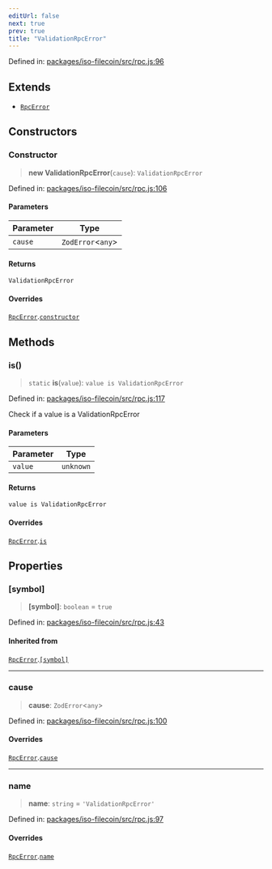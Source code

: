 ```yaml
---
editUrl: false
next: true
prev: true
title: "ValidationRpcError"
---
```


Defined in: [packages/iso-filecoin/src/rpc.js:96](https://github.com/hugomrdias/filecoin/blob/main/packages/iso-filecoin/src/rpc.js#L96)

## Extends

- [`RpcError`](/api/iso-filecoin/rpc/classes/rpcerror/)

## Constructors

### Constructor

> **new ValidationRpcError**(`cause`): `ValidationRpcError`

Defined in: [packages/iso-filecoin/src/rpc.js:106](https://github.com/hugomrdias/filecoin/blob/main/packages/iso-filecoin/src/rpc.js#L106)

#### Parameters

| Parameter | Type |
| ------ | ------ |
| `cause` | `ZodError`\<`any`\> |

#### Returns

`ValidationRpcError`

#### Overrides

[`RpcError`](/api/iso-filecoin/rpc/classes/rpcerror/).[`constructor`](/api/iso-filecoin/rpc/classes/rpcerror/#constructor)

## Methods

### is()

> `static` **is**(`value`): `value is ValidationRpcError`

Defined in: [packages/iso-filecoin/src/rpc.js:117](https://github.com/hugomrdias/filecoin/blob/main/packages/iso-filecoin/src/rpc.js#L117)

Check if a value is a ValidationRpcError

#### Parameters

| Parameter | Type |
| ------ | ------ |
| `value` | `unknown` |

#### Returns

`value is ValidationRpcError`

#### Overrides

[`RpcError`](/api/iso-filecoin/rpc/classes/rpcerror/).[`is`](/api/iso-filecoin/rpc/classes/rpcerror/#is)

## Properties

### \[symbol\]

> **\[symbol\]**: `boolean` = `true`

Defined in: [packages/iso-filecoin/src/rpc.js:43](https://github.com/hugomrdias/filecoin/blob/main/packages/iso-filecoin/src/rpc.js#L43)

#### Inherited from

[`RpcError`](/api/iso-filecoin/rpc/classes/rpcerror/).[`[symbol]`](/api/iso-filecoin/rpc/classes/rpcerror/#symbol)

***

### cause

> **cause**: `ZodError`\<`any`\>

Defined in: [packages/iso-filecoin/src/rpc.js:100](https://github.com/hugomrdias/filecoin/blob/main/packages/iso-filecoin/src/rpc.js#L100)

#### Overrides

[`RpcError`](/api/iso-filecoin/rpc/classes/rpcerror/).[`cause`](/api/iso-filecoin/rpc/classes/rpcerror/#cause)

***

### name

> **name**: `string` = `'ValidationRpcError'`

Defined in: [packages/iso-filecoin/src/rpc.js:97](https://github.com/hugomrdias/filecoin/blob/main/packages/iso-filecoin/src/rpc.js#L97)

#### Overrides

[`RpcError`](/api/iso-filecoin/rpc/classes/rpcerror/).[`name`](/api/iso-filecoin/rpc/classes/rpcerror/#name)
